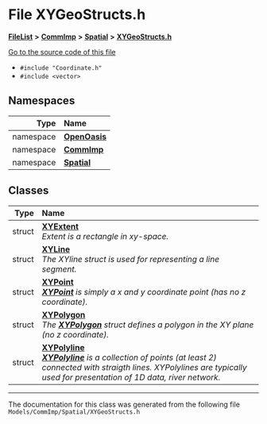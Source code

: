 

# File XYGeoStructs.h



[**FileList**](files.md) **>** [**CommImp**](dir_6202b98a8704f42b1ea358646461643f.md) **>** [**Spatial**](dir_47a0bcc12c466f07097ed8db741700fa.md) **>** [**XYGeoStructs.h**](_x_y_geo_structs_8h.md)

[Go to the source code of this file](_x_y_geo_structs_8h_source.md)



* `#include "Coordinate.h"`
* `#include <vector>`













## Namespaces

| Type | Name |
| ---: | :--- |
| namespace | [**OpenOasis**](namespace_open_oasis.md) <br> |
| namespace | [**CommImp**](namespace_open_oasis_1_1_comm_imp.md) <br> |
| namespace | [**Spatial**](namespace_open_oasis_1_1_comm_imp_1_1_spatial.md) <br> |


## Classes

| Type | Name |
| ---: | :--- |
| struct | [**XYExtent**](struct_open_oasis_1_1_comm_imp_1_1_spatial_1_1_x_y_extent.md) <br>_Extent is a rectangle in xy-space._  |
| struct | [**XYLine**](struct_open_oasis_1_1_comm_imp_1_1_spatial_1_1_x_y_line.md) <br>_The XYline struct is used for representing a line segment._  |
| struct | [**XYPoint**](struct_open_oasis_1_1_comm_imp_1_1_spatial_1_1_x_y_point.md) <br>[_**XYPoint**_](struct_open_oasis_1_1_comm_imp_1_1_spatial_1_1_x_y_point.md) _is simply a x and y coordinate point (has no z coordinate)._ |
| struct | [**XYPolygon**](struct_open_oasis_1_1_comm_imp_1_1_spatial_1_1_x_y_polygon.md) <br>_The_ [_**XYPolygon**_](struct_open_oasis_1_1_comm_imp_1_1_spatial_1_1_x_y_polygon.md) _struct defines a polygon in the XY plane (no z coordinate)._ |
| struct | [**XYPolyline**](struct_open_oasis_1_1_comm_imp_1_1_spatial_1_1_x_y_polyline.md) <br>[_**XYPolyline**_](struct_open_oasis_1_1_comm_imp_1_1_spatial_1_1_x_y_polyline.md) _is a collection of points (at least 2) connected with straigth lines. XYPolylines are typically used for presentation of 1D data, river network._ |



















































------------------------------
The documentation for this class was generated from the following file `Models/CommImp/Spatial/XYGeoStructs.h`

